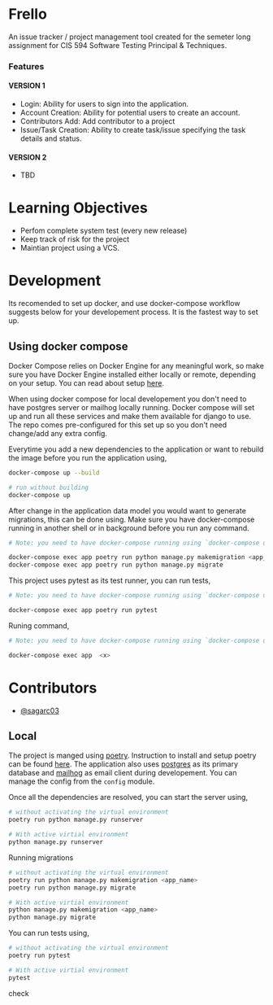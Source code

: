 # Frello

An issue tracker / project management tool created for the semeter long assignment for CIS 594 Software Testing Principal & Techniques.

### Features

#### VERSION 1

- Login: Ability for users to sign into the application.
- Account Creation: Ability for potential users to create an account.
- Contributors Add: Add contributor to a project
- Issue/Task Creation: Ability to create task/issue specifying the task details and status.

#### VERSION 2

- TBD

# Learning Objectives

- Perfom complete system test (every new release)
- Keep track of risk for the project
- Maintian project using a VCS.

# Development

Its recomended to set up docker, and use docker-compose workflow suggests below for your developement process. It is the fastest way to set up.

## Using docker compose

Docker Compose relies on Docker Engine for any meaningful work, so make sure you have Docker Engine installed either locally or remote, depending on your setup. You can read about setup [here](https://docs.docker.com/compose/install/).

When using docker compose for local developement you don't need to have postgres server or mailhog locally running. Docker compose will set up and run all these services and make them available for django to use. The repo comes pre-configured for this set up so you don't need change/add any extra config.

Everytime you add a new dependencies to the application or want to rebuild the image before you run the application using,

```bash
docker-compose up --build

# run without building
docker-compose up
```

After change in the application data model you would want to generate migrations, this can be done using. Make sure you have docker-compose running in another shell or in background before you run any command.

```bash
# Note: you need to have docker-compose running using `docker-compose up` before you can run this.

docker-compose exec app poetry run python manage.py makemigration <app_name>
docker-compose exec app poetry run python manage.py migrate
```

This project uses pytest as its test runner, you can run tests,

```bash
# Note: you need to have docker-compose running using `docker-compose up` before you can run this.

docker-compose exec app poetry run pytest
```

Runing <x> command,

```bash
# Note: you need to have docker-compose running using `docker-compose up` before you can run this.

docker-compose exec app  <x>
```

# Contributors

- [@sagarc03](https://github.com/sagarc03)

## Local

The project is manged using [poetry](https://python-poetry.org/). Instruction to install and setup poetry can be found [here](https://python-poetry.org/docs/master/#installation). The application also uses [postgres](https://www.postgresql.org/) as its primary database and [mailhog](https://github.com/mailhog/MailHog) as email client during developement. You can manage the config from the `config` module.

Once all the dependencies are resolved, you can start the server using,

```bash
# without activating the virtual environment
poetry run python manage.py runserver

# With active virtial environment
python manage.py runserver
```

Running migrations

```bash
# without activating the virtual environment
poetry run python manage.py makemigration <app_name>
poetry run python manage.py migrate

# With active virtial environment
python manage.py makemigration <app_name>
python manage.py migrate
```

You can run tests using,

```bash
# without activating the virtual environment
poetry run pytest

# With active virtial environment
pytest
```

check
